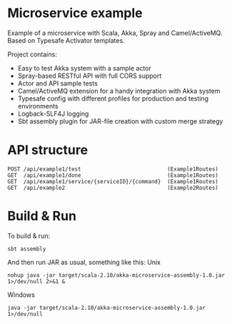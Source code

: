 # Microservice example

Example of a microservice with Scala, Akka, Spray and Camel/ActiveMQ. Based on Typesafe Activator templates.

Project contains:
- Easy to test Akka system with a sample actor
- Spray-based RESTful API with full CORS support
- Actor and API sample tests
- Camel/ActiveMQ extension for a handy integration with Akka system
- Typesafe config with different profiles for production and testing environments
- Logback-SLF4J logging
- Sbt assembly plugin for JAR-file creation with custom merge strategy

# API structure

```
POST /api/example1/test                           (Example1Routes)
GET  /api/example1/done                           (Example1Routes)
GET  /api/example1/service/{serviceID}/{command}  (Example1Routes)
GET  /api/example2                                (Example2Routes)
```

# Build & Run

To build & run:
```
sbt assembly
```

And then run JAR as usual, something like this:
Unix
```
nohup java -jar target/scala-2.10/akka-microservice-assembly-1.0.jar 1>/dev/null 2>&1 &
```
Windows
```
java -jar target/scala-2.10/akka-microservice-assembly-1.0.jar 1>/dev/null
```